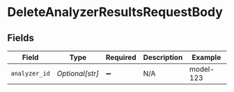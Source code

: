 # DeleteAnalyzerResultsRequestBody


## Fields

| Field              | Type               | Required           | Description        | Example            |
| ------------------ | ------------------ | ------------------ | ------------------ | ------------------ |
| `analyzer_id`      | *Optional[str]*    | :heavy_minus_sign: | N/A                | model-123          |
